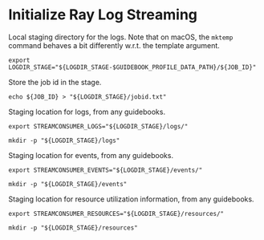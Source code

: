 # Initialize Ray Log Streaming

Local staging directory for the logs. Note that on macOS, the `mktemp`
command behaves a bit differently w.r.t. the template argument.
```shell
export LOGDIR_STAGE="${LOGDIR_STAGE-$GUIDEBOOK_PROFILE_DATA_PATH}/${JOB_ID}"
```

Store the job id in the stage.
```shell
echo ${JOB_ID} > "${LOGDIR_STAGE}/jobid.txt"
```

Staging location for logs, from any guidebooks.
```shell
export STREAMCONSUMER_LOGS="${LOGDIR_STAGE}/logs/"
```
```shell
mkdir -p "${LOGDIR_STAGE}/logs"
```

Staging location for events, from any guidebooks.
```shell
export STREAMCONSUMER_EVENTS="${LOGDIR_STAGE}/events/"
```
```shell
mkdir -p "${LOGDIR_STAGE}/events"
```

Staging location for resource utilization information, from any guidebooks.
```shell
export STREAMCONSUMER_RESOURCES="${LOGDIR_STAGE}/resources/"
```
```shell
mkdir -p "${LOGDIR_STAGE}/resources"
```
